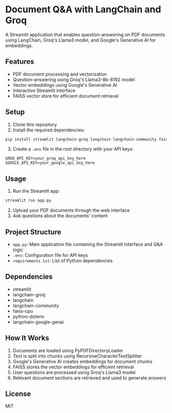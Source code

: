 # Document Q&A with LangChain and Groq

A Streamlit application that enables question-answering on PDF documents using LangChain, Groq's Llama3 model, and Google's Generative AI for embeddings.

## Features

- PDF document processing and vectorization
- Question-answering using Groq's Llama3-8b-8192 model
- Vector embeddings using Google's Generative AI
- Interactive Streamlit interface
- FAISS vector store for efficient document retrieval

## Setup

1. Clone this repository
2. Install the required dependencies:

```sh
pip install streamlit langchain-groq langchain langchain-community faiss-cpu python-dotenv langchain-google-genai
```

3. Create a `.env` file in the root directory with your API keys:

```
GROQ_API_KEY=your_groq_api_key_here
GOOGLE_API_KEY=your_google_api_key_here
```

## Usage

1. Run the Streamlit app:

```sh
streamlit run app.py
```

2. Upload your PDF documents through the web interface
3. Ask questions about the documents' content

## Project Structure

- `app.py`: Main application file containing the Streamlit interface and Q&A logic
- `.env`: Configuration file for API keys
- `requirements.txt`: List of Python dependencies

## Dependencies

- streamlit
- langchain-groq
- langchain
- langchain-community
- faiss-cpu
- python-dotenv
- langchain-google-genai

## How It Works

1. Documents are loaded using PyPDFDirectoryLoader
2. Text is split into chunks using RecursiveCharacterTextSplitter
3. Google's Generative AI creates embeddings for document chunks
4. FAISS stores the vector embeddings for efficient retrieval
5. User questions are processed using Groq's Llama3 model
6. Relevant document sections are retrieved and used to generate answers

## License

MIT
